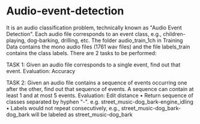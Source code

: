 # Audio-event-detection

It is an audio classification problem, technically known as "Audio Event Detection".
Each audio file corresponds to an event class, e.g., children-playing, dog-barking, drilling, etc. The folder audio_train_1ch in Training Data contains the mono audio files (1761 wav files) and the file labels_train contains the class labels.
There are 2 tasks to be performed:

TASK 1: Given an audio file corresponds to a single event, find out that event.
Evaluation: Accuracy

TASK 2: Given an audio file contains a sequence of events occurring one after the other, find out that sequence of events. A sequence can contain at least 1 and at most 5 events.
Evaluation: Edit distance
• Return sequence of classes separated by hyphen "-". e.g. street_music-dog_bark-engine_idling
• Labels would not repeat consecutively, e.g., street_music-dog_bark-dog_bark will be labeled as street_music-dog_bark
